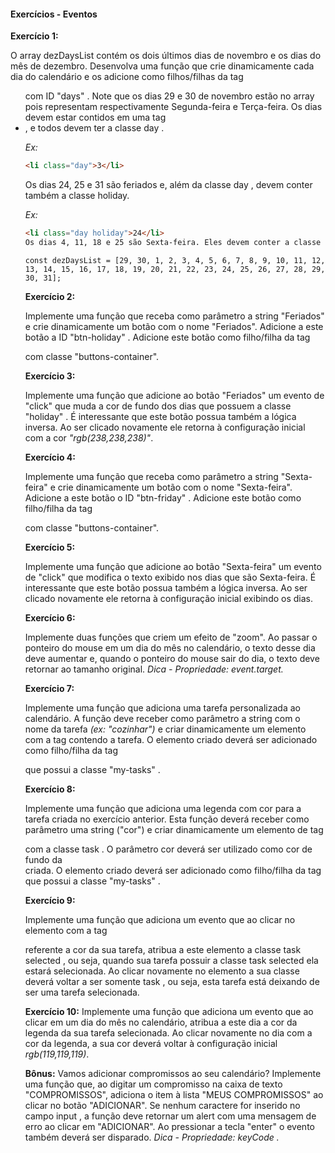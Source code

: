 #### Exercícios - Eventos

**Exercício 1:**

O array dezDaysList contém os dois últimos dias de novembro e os dias do mês de dezembro. Desenvolva uma função que crie dinamicamente cada dia do calendário e os adicione como filhos/filhas da tag <ul> com ID "days" . Note que os dias 29 e 30 de novembro estão no array pois representam respectivamente Segunda-feira e Terça-feira.
Os dias devem estar contidos em uma tag <li> , e todos devem ter a classe day . 

*Ex:* 

```html
<li class="day">3</li>
```

Os dias 24, 25 e 31 são feriados e, além da classe day , devem conter também a classe holiday. 

*Ex:* 

```html
<li class="day holiday">24</li>
Os dias 4, 11, 18 e 25 são Sexta-feira. Eles devem conter a classe day e a classe friday . Ex: <li class="day friday">4</li>
```

```console
const dezDaysList = [29, 30, 1, 2, 3, 4, 5, 6, 7, 8, 9, 10, 11, 12, 13, 14, 15, 16, 17, 18, 19, 20, 21, 22, 23, 24, 25, 26, 27, 28, 29, 30, 31];
```

**Exercício 2:**

Implemente uma função que receba como parâmetro a string "Feriados" e crie dinamicamente um botão com o nome "Feriados".
Adicione a este botão a ID "btn-holiday" .
Adicione este botão como filho/filha da tag <div> com classe "buttons-container".

**Exercício 3:**

Implemente uma função que adicione ao botão "Feriados" um evento de "click" que muda a cor de fundo dos dias que possuem a classe "holiday" .
É interessante que este botão possua também a lógica inversa. Ao ser clicado novamente ele retorna à configuração inicial com a cor *"rgb(238,238,238)"*.

**Exercício 4:**

Implemente uma função que receba como parâmetro a string "Sexta-feira" e crie dinamicamente um botão com o nome "Sexta-feira".
Adicione a este botão o ID "btn-friday" .
Adicione este botão como filho/filha da tag <div> com classe "buttons-container".

**Exercício 5:**

Implemente uma função que adicione ao botão "Sexta-feira" um evento de "click" que modifica o texto exibido nos dias que são Sexta-feira.
É interessante que este botão possua também a lógica inversa. Ao ser clicado novamente ele retorna à configuração inicial exibindo os dias.

**Exercício 6:**

Implemente duas funções que criem um efeito de "zoom". Ao passar o ponteiro do mouse em um dia do mês no calendário, o texto desse dia deve aumentar e, quando o ponteiro do mouse sair do dia, o texto deve retornar ao tamanho original.
*Dica - Propriedade: event.target.*

**Exercício 7:**

Implemente uma função que adiciona uma tarefa personalizada ao calendário. A função deve receber como parâmetro a string com o nome da tarefa *(ex: "cozinhar")* e criar dinamicamente um elemento com a tag <span> contendo a tarefa.
O elemento criado deverá ser adicionado como filho/filha da tag <div> que possui a classe "my-tasks" .

**Exercício 8:**

Implemente uma função que adiciona uma legenda com cor para a tarefa criada no exercício anterior. Esta função deverá receber como parâmetro uma string ("cor") e criar dinamicamente um elemento de tag <div> com a classe task .
O parâmetro cor deverá ser utilizado como cor de fundo da <div> criada.
O elemento criado deverá ser adicionado como filho/filha da tag <div> que possui a classe "my-tasks" .

**Exercício 9:**

Implemente uma função que adiciona um evento que ao clicar no elemento com a tag <div> referente a cor da sua tarefa, atribua a este elemento a classe task selected , ou seja, quando sua tarefa possuir a classe task selected ela estará selecionada.
Ao clicar novamente no elemento a sua classe deverá voltar a ser somente task , ou seja, esta tarefa está deixando de ser uma tarefa selecionada.

**Exercício 10:**
Implemente uma função que adiciona um evento que ao clicar em um dia do mês no calendário, atribua a este dia a cor da legenda da sua tarefa selecionada.
Ao clicar novamente no dia com a cor da legenda, a sua cor deverá voltar à configuração inicial *rgb(119,119,119)*.

**Bônus:**
Vamos adicionar compromissos ao seu calendário? Implemente uma função que, ao digitar um compromisso na caixa de texto "COMPROMISSOS", adiciona o item à lista "MEUS COMPROMISSOS" ao clicar no botão "ADICIONAR".
Se nenhum caractere for inserido no campo input , a função deve retornar um alert com uma mensagem de erro ao clicar em "ADICIONAR".
Ao pressionar a tecla "enter" o evento também deverá ser disparado.
*Dica - Propriedade: keyCode .*